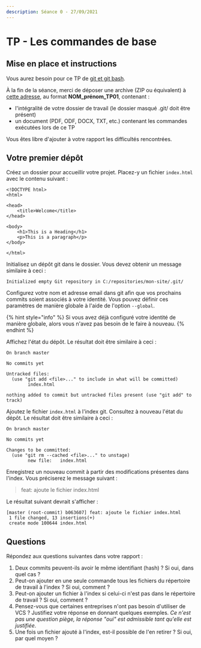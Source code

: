 ```yaml
---
description: Séance 0 - 27/09/2021
---
```


# TP - Les commandes de base

## Mise en place et instructions

Vous aurez besoin pour ce TP de [git et git bash](https://gitforwindows.org/).

À la fin de la séance, merci de déposer une archive \(ZIP ou équivalent\) à [cette adresse](https://drive.google.com/drive/folders/1Lye4CJje6IBkL5yYrlCLS3KILL1MhJfl?usp=sharing), au format **NOM\_prénom\_TP01**, contenant :

* l'intégralité de votre dossier de travail \(le dossier masqué .git/ doit être présent\)
* un document \(PDF, ODF, DOCX, TXT, etc.\) contenant les commandes exécutées lors de ce TP

Vous êtes libre d'ajouter à votre rapport les difficultés rencontrées.

## Votre premier dépôt

Créez un dossier pour accueillir votre projet. Placez-y un fichier `index.html` avec le contenu suivant :

```markup
<!DOCTYPE html>
<html>

<head>
	<title>Welcome</title>
</head>

<body>
	<h1>This is a Heading</h1>
	<p>This is a paragraph</p>
</body>

</html>
```

Initialisez un dépôt git dans le dossier. Vous devez obtenir un message similaire à ceci :

```text
Initialized empty Git repository in C:/repositories/mon-site/.git/
```

Configurez votre nom et adresse email dans git afin que vos prochains commits soient associés à votre identité. Vous pouvez définir ces paramètres de manière globale à l'aide de l'option `--global`.

{% hint style="info" %}
Si vous avez déjà configuré votre identité de manière globale, alors vous n'avez pas besoin de le faire à nouveau.
{% endhint %}

Affichez l'état du dépôt. Le résultat doit être similaire à ceci :

```text
On branch master

No commits yet

Untracked files:
  (use "git add <file>..." to include in what will be committed)
        index.html

nothing added to commit but untracked files present (use "git add" to track)
```

Ajoutez le fichier `index.html` à l'index git. Consultez à nouveau l'état du dépôt. Le résultat doit être similaire à ceci :

```text
On branch master

No commits yet

Changes to be committed:
  (use "git rm --cached <file>..." to unstage)
        new file:   index.html
```

Enregistrez un nouveau commit à partir des modifications présentes dans l'index. Vous préciserez le message suivant :

> feat: ajoute le fichier index.html

Le résultat suivant devrait s'afficher :

```text
[master (root-commit) b063607] feat: ajoute le fichier index.html
 1 file changed, 13 insertions(+)
 create mode 100644 index.html
```

## Questions

Répondez aux questions suivantes dans votre rapport :

1. Deux commits peuvent-ils avoir le même identifiant \(hash\) ? Si oui, dans quel cas ?
2. Peut-on ajouter en une seule commande tous les fichiers du répertoire de travail à l'index ? Si oui, comment ?
3. Peut-on ajouter un fichier à l'index si celui-ci n'est pas dans le répertoire de travail ? Si oui, comment ?
4. Pensez-vous que certaines entreprises n'ont pas besoin d'utiliser de VCS ? Justifiez votre réponse en donnant quelques exemples. _Ce n'est pas une question piège, la réponse "oui" est admissible tant qu'elle est justifiée_.
5. Une fois un fichier ajouté à l'index, est-il possible de l'en retirer ? Si oui, par quel moyen ?

